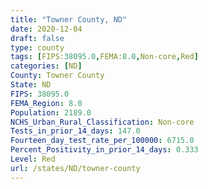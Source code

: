 ```yaml
---
title: "Towner County, ND"
date: 2020-12-04
draft: false
type: county
tags: [FIPS:38095.0,FEMA:8.0,Non-core,Red]
categories: [ND]
County: Towner County
State: ND
FIPS: 38095.0
FEMA_Region: 8.0
Population: 2189.0
NCHS_Urban_Rural_Classification: Non-core
Tests_in_prior_14_days: 147.0
Fourteen_day_test_rate_per_100000: 6715.0
Percent_Positivity_in_prior_14_days: 0.333
Level: Red
url: /states/ND/towner-county
---
```



